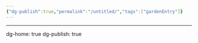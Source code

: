 ```yaml
---
{"dg-publish":true,"permalink":"/untitled/","tags":["gardenEntry"]}
---
```


---
dg-home: true
dg-publish: true 

